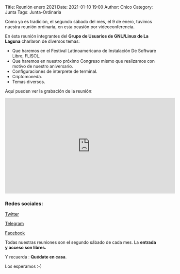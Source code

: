 Title: Reunión enero 2021
Date: 2021-01-10 19:00
Author: Chico
Category: Junta
Tags: Junta-Ordinaria

Como ya es tradición, el segundo sábado del mes, el 9 de enero, tuvimos nuestra reunión ordinaria, en esta ocasión por videoconferencia.

En ésta reunión integrantes del __Grupo de Usuarios de GNU/Linux de La Laguna__ charlaron de diversos temas:

* Que haremos en el Festival Latinoamericano de Instalación De Software Libre, FLISOL.
* Que haremos en nuestro próximo Congreso mismo que realizamos con motivo de nuestro aniversario.
* Configuraciones de interprete de terminal.
* Criptomoneda.
* Temas diversos.

Aquí pueden ver la grabación de la reunión:

<center><iframe width="560" height="315" src="https://www.youtube.com/embed/qmVMpMdxLr0" frameborder="0" allow="accelerometer; autoplay; clipboard-write; encrypted-media; gyroscope; picture-in-picture" allowfullscreen></iframe></center>

### Redes sociales:

[Twitter](https://twitter.com/gulagmexico)

[Telegram](https://t.me/joinchat/AhKXM0m4OTrdeN2x2yz1VQ)

[Facebook](https://www.facebook.com/groups/282427405174957/)

Todas nuestras reuniones son el segundo sábado de cada mes. La __entrada y acceso son libres.__

Y recuerda :  __Quédate en casa__.

Los esperamos :-)
